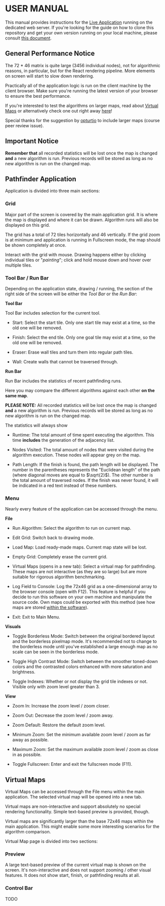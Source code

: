 # USER MANUAL

This manual provides instructions for the [Live Application](https://visualpathfinder.vercel.app/ "Visual Pathfinder") running on the dedicated web server. If you're looking for the guide on how to clone this repository and get your own version running on your local machine, please consult [this document](https://github.com/joonarafael/visualpathfinder/tree/main/documentation/installation_manual.md "Installation Manual").

## General Performance Notice

The 72 \* 46 matrix is quite large (3456 individual nodes), not for algorithmic reasons, in particular, but for the React rendering pipeline. More elements on screen will start to slow down rendering.

Practically all of the application logic is run on the client machine by the client browser. Make sure you're running the latest version of your browser to ensure the best performance.

If you're interested to test the algorithms on larger maps, read about [Virtual Maps](https://github.com/joonarafael/visualpathfinder/tree/main/documentation/uiser_manual.md#virtual_maps "About Virtual Maps") or alternatively check one out right away [here](https://visualpathfinder.vercel.app/application/virtualmaps/hightown "Virtual Map 'High Town' on the Live Web Application")!

Special thanks for the suggestion by [opturtio](https://github.com/opturtio "opturtio on GitHub") to include larger maps (course peer review issue).

## Important Notice

**Remember that** all recorded statistics will be lost once the map is changed **and** a new algorithm is run. Previous records will be stored as long as no new algorithm is run on the changed map.

## Pathfinder Application

Application is divided into three main sections:

### Grid

Major part of the screen is covered by the main application grid. It is where the map is displayed and where it can be drawn. Algorithm runs will also be displayed on this grid.

The grid has a total of 72 tiles horizontally and 46 vertically. If the grid zoom is at minimum and application is running in Fullscreen mode, the map should be shown completely at once.

Interact with the grid with mouse. Drawing happens either by clicking individual tiles or "_painting_"; click and hold mouse down and hover over multiple tiles.

### Tool Bar / Run Bar

Depending on the application state, drawing / running, the section of the right side of the screen will be either the _Tool Bar_ or the _Run Bar_:

**Tool Bar**

Tool Bar includes selection for the current tool.

- Start: Select the start tile. Only one start tile may exist at a time, so the old one will be removed.

- Finish: Select the end tile. Only one goal tile may exist at a time, so the old one will be removed.

- Eraser: Erase wall tiles and turn them into regular path tiles.

- Wall: Create walls that cannot be traversed through.

**Run Bar**

Run Bar includes the statistics of recent pathfinding runs.

Here you may compare the different algorithms against each other **on the same map**.

**PLEASE NOTE:** All recorded statistics will be lost once the map is changed **and** a new algorithm is run. Previous records will be stored as long as no new algorithm is run on the changed map.

The statistics will always show

- Runtime: The total amount of time spent executing the algorithm. This time **includes** the generation of the adjacency list.

- Nodes Visited: The total amount of nodes that were visited during the algorithm execution. These nodes will appear grey on the map.

- Path Length: If the finish is found, the path length will be displayed. The number in the parentheses represents the "Euclidean length" of the path (where diagonal moves are equal to $\sqrt{2}$). The other number is the total amount of traversed nodes. If the finish was never found, it will be indicated in a red text instead of these numbers.

### Menu

Nearly every feature of the application can be accessed through the menu.

**File**

- Run Algorithm: Select the algorithm to run on current map.

- Edit Grid: Switch back to drawing mode.

- Load Map: Load ready-made maps. Current map state will be lost.

- Empty Grid: Completely erase the current grid.

- Virtual Maps (opens in a new tab): Select a virtual map for pathfinding. These maps are not interactive (as they are so large) but are more suitable for rigorous algorithm benchmarking.

- Log Field to Console: Log the 72x46 grid as a one-dimensional array to the browser console (open with F12). This feature is helpful if you decide to run this software on your own machine and manipulate the source code. Own maps could be exported with this method (see how maps are stored [within the software](https://github.com/joonarafael/visualpathfinder/tree/main/app/maps "Maps Folder")).

- Exit: Exit to Main Menu.

**Visuals**

- Toggle Borderless Mode: Switch between the original bordered layout and the borderless pixelmap mode. It's recommended not to change to the borderless mode until you've established a large enough map as no scale can be seen in the borderless mode.

- Toggle High Contrast Mode: Switch between the smoother toned-down colors and the contrasted colors enhanced with more saturation and brightness.

- Toggle Indexes: Whether or not display the grid tile indexes or not. Visible only with zoom level greater than 3.

**View**

- Zoom In: Increase the zoom level / zoom closer.

- Zoom Out: Decrease the zoom level / zoom away.

- Zoom Default: Restore the default zoom level.

- Minimum Zoom: Set the minimum available zoom level / zoom as far away as possible.

- Maximum Zoom: Set the maximum available zoom level / zoom as close in as possible.

- Toggle Fullscreen: Enter and exit the fullscreen mode (F11).

## Virtual Maps

Virtual Maps can be accessed through the File menu within the main application. The selected virtual map will be opened into a new tab.

Virtual maps are non-interactive and support absolutely no special rendering functionality. Simple text-based preview is provided, though.

Virtual maps are significantly larger than the base 72x46 maps within the main application. This might enable some more interesting scenarios for the algorithm comparison.

Virtual Map page is divided into two sections:

### Preview

A large text-based preview of the current virtual map is shown on the screen. It's non-interactive and does not support zooming / other visual features. It does not show start, finish, or pathfinding results at all.

### Control Bar

TODO
